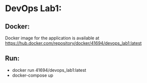# DevOps Lab1:
## Docker:
Docker image for the application is available at https://hub.docker.com/repository/docker/41694/devops_lab1:latest

## Run:
* docker run 41694/devops_lab1:latest 
* docker-compose up
